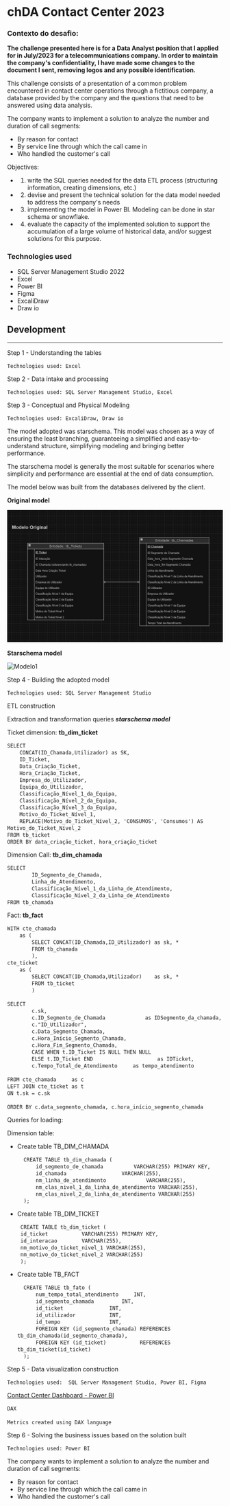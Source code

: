 # chDA Contact Center 2023

### Contexto do desafio:

**The challenge presented here is for a Data Analyst position that I applied for in July/2023 for a telecommunications company. In order to maintain the company's confidentiality, I have made some changes to the document I sent, removing logos and any possible identification.** 

This challenge consists of a presentation of a common problem encountered in contact center operations through a fictitious company, a database provided by the company and the questions that need to be answered using data analysis.


The company wants to implement a solution to analyze the number and duration of call segments:
 - By reason for contact
 - By service line through which the call came in	
 - Who handled the customer's call

Objectives:
- 1. write the SQL queries needed for the data ETL process (structuring information, creating dimensions, etc.)
- 2. devise and present the technical solution for the data model needed to address the company's needs
- 3. implementing the model in Power BI. Modeling can be done in star schema or snowflake.
- 4. evaluate the capacity of the implemented solution to support the accumulation of a large volume of historical data, and/or suggest solutions for this purpose.


### Technologies used

 - SQL Server Management Studio 2022
 - Excel
 - Power BI
 - Figma
 - ExcaliDraw
 - Draw io




## Development
___________________________________________

Step 1 - Understanding the tables

    Technologies used: Excel

Step 2 - Data intake and processing

    Technologies used: SQL Server Management Studio, Excel

Step 3 - Conceptual and Physical Modeling

    Technologies used: ExcaliDraw, Draw io

The model adopted was starschema. This model was chosen as a way of ensuring the least branching, guaranteeing a simplified and easy-to-understand structure, simplifying modeling and bringing better performance. 

The starschema model is generally the most suitable for scenarios where simplicity and performance are essential at the end of data consumption.

The model below was built from the databases delivered by the client.

**Original model**

![Modelo](https://github.com/vicsfran/chDA-Contact-Center-2023/blob/9f1e683badc8ea10bc580a1081fedc76a9bdbfb6/Assets/Modelo%20original%20database.jpg)

**Starschema model**

![Modelo1](https://github.com/vicsfran/chDA-Contact-Center-2023/blob/b167a485948d2dff7019aff639f58a5823112824/Assets/STARSCHEMA%20-%20Modelo%20L%C3%B3gico.png)


Step 4 - Building the adopted model

    Technologies used: SQL Server Management Studio

ETL construction

  Extraction and transformation queries *__starschema model__*

Ticket dimension: **tb_dim_ticket**

    SELECT  
        CONCAT(ID_Chamada,Utilizador) as SK,
        ID_Ticket,
        Data_Criação_Ticket,
        Hora_Criação_Ticket,
        Empresa_do_Utilizador,
        Equipa_do_Utilizador,
        Classificação_Nível_1_da_Equipa,
        Classificação_Nível_2_da_Equipa,
        Classificação_Nível_3_da_Equipa,
        Motivo_do_Ticket_Nível_1,
        REPLACE(Motivo_do_Ticket_Nível_2, 'CONSUMOS', 'Consumos') AS Motivo_do_Ticket_Nível_2 
    FROM tb_ticket
    ORDER BY data_criação_ticket, hora_criação_ticket

Dimension Call: **tb_dim_chamada**

    SELECT
            ID_Segmento_de_Chamada,
            Linha_de_Atendimento,
            Classificação_Nível_1_da_Linha_de_Atendimento,
            Classificação_Nível_2_da_Linha_de_Atendimento
    FROM tb_chamada

Fact: **tb_fact**

    WITH cte_chamada 
	    as (
		    SELECT CONCAT(ID_Chamada,ID_Utilizador) as sk, *
		    FROM tb_chamada
		    ),
    cte_ticket
	    as (
		    SELECT CONCAT(ID_Chamada,Utilizador)    as sk, *
		    FROM tb_ticket
		    )
		
    SELECT  
		    c.sk,
		    c.ID_Segmento_de_Chamada             as IDSegmento_da_chamada,
		    c."ID_Utilizador",
		    c.Data_Segmento_Chamada,
		    c.Hora_Início_Segmento_Chamada,
		    c.Hora_Fim_Segmento_Chamada,
		    CASE WHEN t.ID_Ticket IS NULL THEN NULL	   
            ELSE t.ID_Ticket END                 	 as IDTicket,
		    c.Tempo_Total_de_Atendimento	 as tempo_atendimento

    FROM cte_chamada     as c
    LEFT JOIN cte_ticket as t
    ON t.sk = c.sk

    ORDER BY c.data_segmento_chamada, c.hora_início_segmento_chamada


Queries for loading:

Dimension table:

- Create table TB_DIM_CHAMADA
    
        CREATE TABLE tb_dim_chamada (
            id_segmento_de_chamada 		    VARCHAR(255) PRIMARY KEY,
            id_chamada 				    VARCHAR(255),
            nm_linha_de_atendimento 		    VARCHAR(255),
            nm_clas_nivel_1_da_linha_de_atendimento VARCHAR(255),
            nm_clas_nivel_2_da_linha_de_atendimento VARCHAR(255)
	    );

 - Create table TB_DIM_TICKET

        CREATE TABLE tb_dim_ticket (
	    id_ticket 			VARCHAR(255) PRIMARY KEY,
	    id_interacao 		VARCHAR(255),
	    nm_motivo_do_ticket_nivel_1 VARCHAR(255),
	    nm_motivo_do_ticket_nivel_2 VARCHAR(255)
	    );
	

- Create table TB_FACT

        CREATE TABLE tb_fato (
            num_tempo_total_atendimento 	INT,
            id_segmento_chamada 		INT,
            id_ticket 				INT,
            id_utilizador 			INT,
            id_tempo 				INT,
            FOREIGN KEY (id_segmento_chamada) REFERENCES tb_dim_chamada(id_segmento_chamada),
            FOREIGN KEY (id_ticket) 	      REFERENCES tb_dim_ticket(id_ticket)
        );

Step 5 - Data visualization construction

    Technologies used:  SQL Server Management Studio, Power BI, Figma

[Contact Center Dashboard - Power BI](https://app.powerbi.com/view?r=eyJrIjoiZDM0ZTg0ZTYtMjg5MC00ZmJjLTlhZmUtZmQ1OGQ3NDgyNWFjIiwidCI6IjgyYTU4NjE2LTY4ZDYtNDA1MS05Y2E5LWIyY2U2YmE1MjEzNCJ9&pageName=ReportSectione7a643de1916c78ede94)

    DAX

    Metrics created using DAX language


 

Step 6 - Solving the business issues based on the solution built

    Technologies used: Power BI

The company wants to implement a solution to analyze the number and duration of call segments:
 - By reason for contact
 - By service line through which the call came in	
 - Who handled the customer's call


